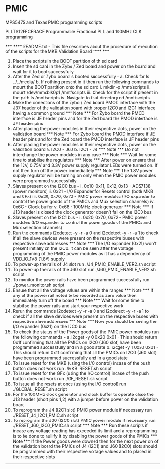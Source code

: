 # PMIC
MPS5475 and Texas PMIC programming scripts

PLLTS12FFCFRACF Programmable Fractional PLL and 100MHz CLK programming

*** **** README.txt - This file describes about the procedure of execution of the scripts for the MKB Validation Board **** ***

1.  Place the scripts in the BOOT partition of th sd card
2.  Insert the sd card in the Zybo / Zed board and power on the board and wait for it to boot successfully
3.  After the Zed or Zybo board is booted successfully -
	a. Check for ls ../../media/
	b. If nothing present in it then run the following commands to mount the BOOT partition onto the sd card
		i.   mkdir -p /mnt/scripts
		ii.  mount /dev/mmcblk0p1 /mnt/scripts
		iii. Check for the script if present in the path ls /mnt/scripts
		iv.  Navigate to that directory cd /mnt/scripts
4.  Make the conections of the Zybo / Zed board PMOD interface with the J37 header of the validation board with proper I2C0 and I2C1 interface having a common ground
 	*** Note *** For Zybo board the PMOD interface is JE header pins and for the Zed board the PMOD interface is JF header pins
6.  After placing the power modules in their respective slots, power on the validation board
    *** Note *** For Zybo board the PMOD interface if JE header pins and for the Zed board the PMOD interface is JF header pins
5.  After placing the power modules in their respective slots, power on the validation board 
	a. I2C0 - J60
	b. I2C1 - J4
	  *** Note *** Do not interchange the power modules in any case
	  *** Note *** Wait for some time to stabilise the regulators
	  *** Note *** After power on ensure that the 12V, 0.75V and 3.3V power supply regulator LEDs were turned on. If not then turn off the power immedialtely
	  *** Note *** The 1.8V power supply regulator will be turning on only when the PMIC power modules were programmed successfully
7.  Slaves present on the I2C0 bus -
    i.   0x10, 0x11, 0x12, 0x13 - ADS7138 (power monitors)
    ii.  0x21 - I/O Expander for Resets control (both MKB and GFx)
    iii. 0x20, 0x70, 0x72 - PMIC power modules (I/O expander to control the power goods of the PMICs and Mux selection channels)
    iv.  0x6C - Clock buffer
    v.   0x68 - 100MHz clock generator
    *** Note *** If J13 header is closed the clock generator doesn’t fall on the I2C0 bus
8.  Slaves present on the I2C1 bus -
    i. 0x20, 0x70, 0x72 - PMIC power modules (I/O expander to control the power goods of the PMICs and Mux selection channels)
9.  Run the commands i2cdetect -y -r -a 0  and i2cdetect -y -r -a 1 to check if all the slave devices were present on the respective buses with respective slave addresses
    *** Note *** The I/O expander (0x21) won’t present initially on the I2C0. It can be seen after the voltage programming of the PMIC power modules as it has a dependency of VDD_IO_1V8 (1.8V) supply
10. To power-up the rails of J4 slot run ./J4_PMIC_ENABLE_VER2.sh script
11. To power-up the rails of the J60 slot run ./J60_PMIC_ENABLE_VER2.sh script
12. To monitor the power rails have been programmed successfully run ./power_monitor.sh script
13. Ensure that all the voltage values are within the ranges 
	  *** Note *** If any of the power rail noted to be recorded as zero value then immediately turn off the board
	  *** Note *** Wait for some time to stabilise the power rails and start your respective work 
14. Rerun the commands i2cdetect -y -r -a 0  and i2cdetect -y -r -a 1 to check if all the slave devices were present on the respective buses with respective slave addresses
    *** Note *** Now you should be seeing the I/O expander (0x21) on the I2C0 bus
15. To check the status of the Power goods of the PMIC power modules run the following commands -
    a. i2cget -y 0 0x20 0x01 - This should return 0x1f confirming that all the PMICs on I2C0 (J60 slot) have been programmed successfully and in a good state 
    b. i2cget -y 1 0x20 0x01 - This should return 0x1f confirming that all the PMICs on I2C0 (J60 slot) have been programmed successfully and in a good state
16. To issue reset for the MKB (using the I/O control) incase of the push button does not work run ./MKB_RESET.sh script
17. To issue reset for the GFx (using the I/O control) incase of the push button does not work run ./GF_RESET.sh script
18. To issue all the resets at once (using the I/O control) run ./GLOBAL_RESET.sh script
19. For the 100MHz clock generator and clock buffer to operate close the J13 header (short pins 1,2) with a jumper before power on the validation board
20. To reprogram the J4 (I2C1 slot) PMIC power module if necessary run ./RESET_J4_I2C1_PMIC.sh script
21. To reprogram the J60 (I2C0 slot) PMIC power module if necessary run ./RESET_J60_I2C0_PMIC.sh script
    *** Note *** Run these scripts if incase any voltage reading has exceeded its limit and a reprogramming is to be done to nullify it by disabling the power goods of the PMICs
    *** Note *** If the Power goods were downed then for the next power on of the validation board the PMICs of J4 (I2C1) and J60 (I2C0) slots should be programmed with their respective voltage values and to placed in their respective slots

*** ****                                                                                  **** ***
